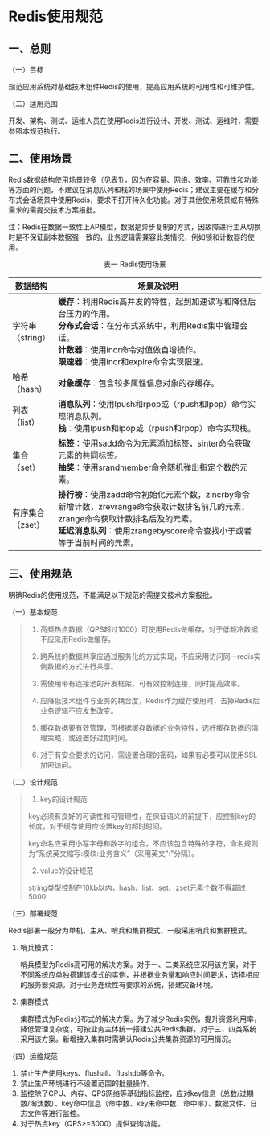 # Redis使用规范

## 一、总则

（一）目标

​	规范应用系统对基础技术组件Redis的使用，提高应用系统的可用性和可维护性。

（二）适用范围

​	开发、架构、测试、运维人员在使用Redis进行设计、开发、测试、运维时，需要参照本规范执行。



## 二、使用场景

​	Redis数据结构使用场景较多（见表1），因为在容量、网络、效率、可靠性和功能等方面的问题，不建议在消息队列和栈的场景中使用Redis；建议主要在缓存和分布式会话场景中使用Redis，要求不打开持久化功能。对于其他使用场景或有特殊需求的需提交技术方案报批。

​	注：Redis在数据一致性上AP模型，数据是异步复制的方式，因故障进行主从切换时是不保证副本数据强一致的，业务逻辑需兼容此类情况，例如锁和计数器的使用。

<center>表一 Redis使用场景</center>



| 数据结构               | 场景及说明                                                   |
| ---------------------- | ------------------------------------------------------------ |
| 字符串<br />（string） | **缓存**：利用Redis高并发的特性，起到加速读写和降低后台压力的作用。<br />**分布式会话**：在分布式系统中，利用Redis集中管理会话。<br />**计数器**：使用incr命令对值做自增操作。<br />**限速器**：使用incr和expire命令实现限速。 |
| 哈希<br />（hash）     | **对象缓存**：包含较多属性信息对象的存缓存。                 |
| 列表<br />（list）     | **消息队列**：使用lpush和rpop或（rpush和lpop）命令实现消息队列。<br />**栈**：使用lpush和lpop或（rpush和rpop）命令实现栈。 |
| 集合<br />（set）      | **标签**：使用sadd命令为元素添加标签，sinter命令获取元素的共同标签。<br />**抽奖**：使用srandmember命令随机弹出指定个数的元素。 |
| 有序集合<br />（zset） | **排行榜**：使用zadd命令初始化元素个数，zincrby命令新增计数，zrevrange命令获取计数排名前几的元素，zrange命令获取计数排名后及的元素。<br />**延迟消息队列**：使用zrangebyscore命令查找小于或者等于当前时间的元素。 |



## 三、使用规范

明确Redis的使用规范，不能满足以下规范的需提交技术方案报批。

（一）基本规范

> 1. 高频热点数据（QPS超过1000）可使用Redis做缓存，对于低频冷数据不应采用Redis做缓存。
>
> 2. 跨系统的数据共享应通过服务化的方式实现，不应采用访问同一redis实例数据的方式进行共享。
> 3. 需使用带有连接池的开发框架，可有效控制连接，同时提高效率。
> 4. 应降低技术组件与业务的耦合度，Redis作为缓存使用时，去掉Redis后业务逻辑不应发生改变。
> 5. 缓存数据要有效管理，可根据缓存数据的业务特性，选好缓存数据的清理策略，或设置好过期时间。
> 6. 对于有安全要求的访问，需设置合理的密码，如果有必要可以使用SSL加密访问。



（二）设计规范

>1. key的设计规范
>
>   key必须有良好的可读性和可管理性，在保证语义的前提下，应控制key的长度，对于缓存使用应设置key的超时时间。
>
>   key命名应采用小写字母和数字的组合，不应该包含特殊的字符，命名规则为“系统英文缩写:模块:业务含义”（采用英文":"分隔）。
>
>2. value的设计规范
>
>   string类型控制在10kb以内，hash、list、set、zset元素个数不得超过5000



（三）部署规范

​	Redis部署一般分为单机、主从、哨兵和集群模式，一般采用哨兵和集群模式。

 1. 哨兵模式：

    哨兵模型为Redis高可用的解决方案。对于一、二类系统应采用该方案，对于不同系统应单独搭建该模式的实例，并根据业务量和响应时间要求，选择相应的服务器资源。对于业务连续性有要求的系统，搭建灾备环境。

 2. 集群模式

    集群模式为Redis分布式的解决方案。为了减少Redis实例，提升资源利用率，降低管理复杂度，可按业务主体统一搭建公共Redis集群，对于三、四类系统采用该方案。新增接入集群时需确认Redis公共集群资源的可用情况。



（四）运维规范

1. 禁止生产使用keys、flushall、flushdb等命令。
2. 禁止生产环境进行不设置范围的批量操作。
3. 监控除了CPU、内存、QPS网络等基础指标监控，应对key信息（总数/过期数/淘汰数）、key命中信息（命中数、key未命中数、命中率）、数据文件、日志文件等进行监控。
4. 对于热点key（QPS>=3000）提供查询功能。

​	